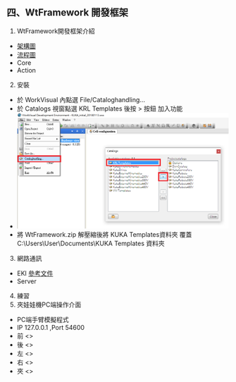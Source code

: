 ## 四、WtFramework 開發框架
1. WtFramework開發框架介紹
  - [架構圖](./src/Wt專案架構圖.pdf)
  - [流程圖](./src/WtFrameworkFlowCharts.pdf)
  - Core
  - Action
2. 安裝
  - 於 WorkVisual 內點選 File/Cataloghandling...
  - 於 Catalogs 視窗點選 KRL Templates 後按 > 按鈕 加入功能
  - ![Image](./img/AddKRLTemplates.png)
  - 將 WtFramework.zip 解壓縮後將 KUKA Templates資料夾 覆蓋 C:\Users\User\Documents\KUKA Templates 資料夾
3. 網路通訊
  - EKI [參考文件](http://www.wtech.com.tw/public/download/manual/kuka/krc4/KST-Ethernet-KRL-21-En.pdf)
  - Server
4. 練習
5. 夾娃娃機PC端操作介面
  - PC端手臂模擬程式
  - IP 127.0.0.1 ,Port 54600
  - 前 <><Direction>
  - 後 <>
  - 左 <>
  - 右 <>
  - 夾 <>
<!--stackedit_data:
eyJoaXN0b3J5IjpbNzkxMjExMDczLDE0NDM0ODE3NDUsNzI5NT
A2NzYxLDE0MjY5NDQ5NTEsLTE4MzAxMTQ3NjUsMTc2MjA0NzM0
MCwtMzQyMjQyNzUzLDExNzUxMjc4NTRdfQ==
-->